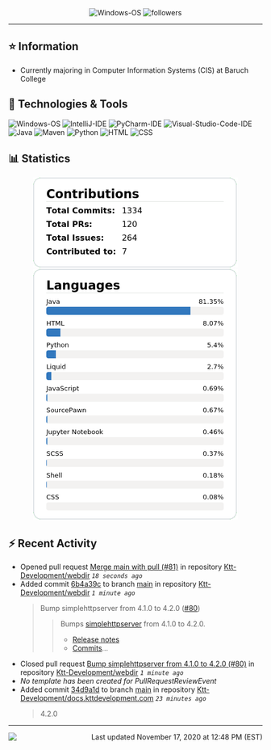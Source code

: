 <div align="center">
    <img 
        src="https://img.shields.io/badge/OS-Windows-informational?style=for-the-badge&color=3278be"
        alt="Windows-OS">
    <img 
        src="https://img.shields.io/github/followers/katsute?color=3278be&style=for-the-badge"
        alt="followers">
</div>

<hr>

## ⭐ Information

 - Currently majoring in Computer Information Systems (CIS) at Baruch College

## 🔧 Technologies & Tools

<img 
    src="https://img.shields.io/badge/OS-Windows-informational?style=flat-square&color=3278be"
    alt="Windows-OS">
<img 
    src="https://img.shields.io/badge/Editor-IntelliJ_IDEA-informational?style=flat-square&logo=intellij-idea&logoColor=white&color=3278be"
    alt="IntelliJ-IDE">
<img 
    src="https://img.shields.io/badge/Editor-PyCharm-informational?style=flat-square&logo=pycharm&logoColor=white&color=3278be"
    alt="PyCharm-IDE">
<img 
    src="https://img.shields.io/badge/Editor-Visual_Studio_Code-informational?style=flat-square&logo=Visual-Studio-Code&logoColor=white&color=3278be"
    alt="Visual-Studio-Code-IDE">
<img 
    src="https://img.shields.io/badge/Code-Java-informational?style=flat-square&logo=java&logoColor=white&color=3278be"
    alt="Java">
<img 
    src="https://img.shields.io/badge/Tools-Maven-informational?style=flat-square&logo=apache-maven&logoColor=white&color=3278be"
    alt="Maven">
<img 
    src="https://img.shields.io/badge/Code-Python-informational?style=flat-square&logo=python&logoColor=white&color=3278be"
    alt="Python">
<img 
    src="https://img.shields.io/badge/Code-HTML-informational?style=flat-square&logo=html5&logoColor=white&color=3278be"
    alt="HTML">
<img 
    src="https://img.shields.io/badge/Code-CSS-informational?style=flat-square&logo=css-wizardry&logoColor=white&color=3278be"
    alt="CSS">

## 📊 Statistics
<div align="center">
    <a href="https://github.com/Katsute/">
        <img src="https://github.com/Katsute/Katsute/blob/main/contributions.png">
    </a>
    <a href="https://github.com/Katsute/">
        <img src="https://github.com/Katsute/Katsute/blob/main/languages.png">
    </a>
</div>

## ⚡ Recent Activity

 - Opened pull request [Merge main with pull (#81)](https://github.com/Ktt-Development/webdir/pull/81) in repository [Ktt-Development/webdir](https://github.com/Ktt-Development/webdir)  *`18 seconds ago`*
 - Added commit [6b4a39c](https://github.com/Ktt-Development/webdir/commit/6b4a39c58c73802c848b3e2a9c6885ceaf6531b1) to branch [main](https://github.com/Ktt-Development/webdir/tree/main) in repository [Ktt-Development/webdir](https://github.com/Ktt-Development/webdir)  *`1 minute ago`*
   > Bump simplehttpserver from 4.1.0 to 4.2.0 ([#80](https://github.com/Ktt-Development/webdir/issues/80))
   >  > Bumps [simplehttpserver](https://github.com/Ktt-Development/simplehttpserver) from 4.1.0 to 4.2.0.
   >  > - [Release notes](https://github.com/Ktt-Development/simplehttpserver/releases)
   >  > - [Commits](https://github.com/Ktt-Development/simplehttpserver/compare/4.1.0...4.2.0)…
 - Closed pull request [Bump simplehttpserver from 4.1.0 to 4.2.0 (#80)](https://github.com/Ktt-Development/webdir/pull/80) in repository [Ktt-Development/webdir](https://github.com/Ktt-Development/webdir)  *`1 minute ago`*
 - *No template has been created for PullRequestReviewEvent*
 - Added commit [34d9a1d](https://github.com/Ktt-Development/docs.kttdevelopment.com/commit/34d9a1d5ac36bf9b54b4d9a88be07feb145b604d) to branch [main](https://github.com/Ktt-Development/docs.kttdevelopment.com/tree/main) in repository [Ktt-Development/docs.kttdevelopment.com](https://github.com/Ktt-Development/docs.kttdevelopment.com)  *`23 minutes ago`*
   > 4.2.0

---
<img align="left" src="https://github.com/Katsute/Katsute/workflows/Update%20README.md/badge.svg"><p align="right">Last updated November 17, 2020 at 12:48 PM (EST)</p>
